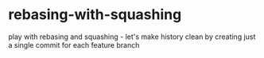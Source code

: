 # rebasing-with-squashing
play with rebasing and squashing - let's make history clean by creating just a single commit for each feature branch

